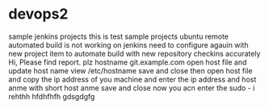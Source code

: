 
# devops2
sample jenkins projects
this is test
sample projects
ubuntu
remote
automated build is not working on jenkins need to configure agauin with new project item to automate build with new repository checkins
accurately
Hi,
Please find report.
plz
hostname git.example.com
open host file and update host name  view /etc/hostname save and close 
then open host file and copy the ip address of you machine and enter the ip address 
and host anme with short  host anme save and close
now you acn enter the sudo - i
rehthh
hfdhfhfh
gdsgdgfg
